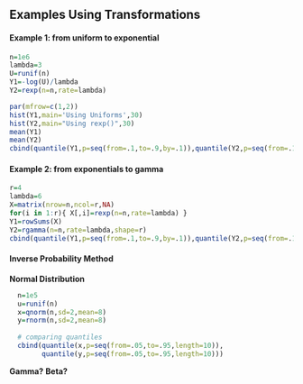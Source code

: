 ## Examples Using Transformations


#### Example 1: from uniform to exponential

```r
n=1e6
lambda=3
U=runif(n)
Y1=-log(U)/lambda
Y2=rexp(n=n,rate=lambda)

par(mfrow=c(1,2))
hist(Y1,main='Using Uniforms',30)
hist(Y2,main="Using rexp()",30)
mean(Y1)
mean(Y2)
cbind(quantile(Y1,p=seq(from=.1,to=.9,by=.1)),quantile(Y2,p=seq(from=.1,to=.9,by=.1)))

```

#### Example 2: from exponentials to gamma

```r
r=4
lambda=6
X=matrix(nrow=n,ncol=r,NA)
for(i in 1:r){ X[,i]=rexp(n=n,rate=lambda) }
Y1=rowSums(X)
Y2=rgamma(n=n,rate=lambda,shape=r)
cbind(quantile(Y1,p=seq(from=.1,to=.9,by=.1)),quantile(Y2,p=seq(from=.1,to=.9,by=.1)))
```


#### Inverse Probability Method


**Normal Distribution**

```r
  n=1e5
  u=runif(n)
  x=qnorm(n,sd=2,mean=8)
  y=rnorm(n,sd=2,mean=8)
  
  # comparing quantiles
  cbind(quantile(x,p=seq(from=.05,to=.95,length=10)),
        quantile(y,p=seq(from=.05,to=.95,length=10)))

```

**Gamma?**
**Beta?**
